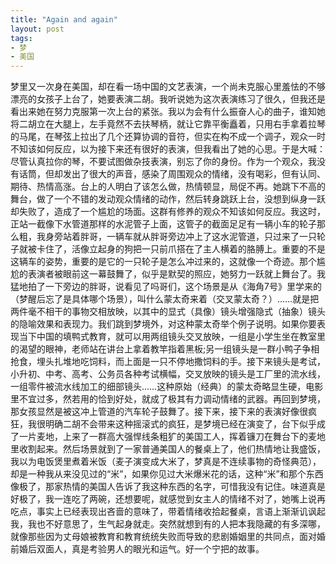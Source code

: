 ```yaml
---
title: "Again and again"
layout: post
tags: 
- 梦
- 美国
---
```

梦里又一次身在美国，却在看一场中国的文艺表演，一个尚未克服心里羞怯的不够漂亮的女孩子上台了，她要表演二胡。我听说她为这次表演练习了很久，但我还是看出来她在努力克服第一次上台的紧张。我以为会有什么振奋人心的曲子，谁知她将二胡立在大腿上，左手竟然不去扶琴柄，就让它靠平衡矗着，只用右手拿着拉琴的马尾，在琴弦上拉出了几个还算协调的音符，但实在构不成一个调子，观众一时不知该如何反应，以为接下来还有很好的表演，但我看出了她的心思。于是大喊：尽管认真拉你的琴，不要试图做杂技表演，别忘了你的身份。作为一个观众，我没有话筒，但却发出了很大的声音，感染了周围观众的情绪，没有喝彩，但有认同、期待、热情高涨。台上的人明白了该怎么做，热情顿显，局促不再。她跳下不高的舞台，做了一个不错的发动观众情绪的动作，然后转身跳跃上台，没想到纵身一跃却失败了，造成了一个尴尬的场面。这群有修养的观众不知该如何反应。我这时，正站一截像下水管道那样的水泥管子上面，这管子的截面足足有一辆小车的轮子那么粗，我身旁站着胖哥，一辆车就从胖哥旁边冲上了这水泥管道，只过来了一只轮子就被卡住了，活像立起身的狗把一只前爪搭在了主人横着的胳膊上。重要的不是这辆车的姿势，重要的是它的一只轮子是怎么冲过来的，这就像一个奇迹。那个尴尬的表演者被眼前这一幕鼓舞了，似乎是默契的照应，她努力一跃就上舞台了。我猛地拍了一下旁边的胖哥，说看见了吗哥们，这个场景是从《海角7号》里学来的（梦醒后忘了是具体哪个场景），叫什么蒙太奇来着（交叉蒙太奇？）……就是把两件毫不相干的事物交相放映，以其中的显式（具像）镜头增强隐式（抽象）镜头的隐喻效果和表现力。我们跳到梦境外，对这种蒙太奇举个例子说明。如果你要表现当下中国的填鸭式教育，就可以用两组镜头交叉放映，一组是小学生坐在教室里的渴望的眼神，老师站在讲台上拿着教竿指着黑板;另一组镜头是一群小鸭子争相抢食，埋头扎堆地吃饲料，而上面是一只不停地撒饲料的手。接下来镜头是考试，小升初、中考、高考、公务员各种考试横幅，交叉放映的镜头是工厂里的流水线，一组零件被流水线加工的细部镜头……这种原始（经典）的蒙太奇略显生硬，电影里不宜过多，然若用的恰到好处，就成了极其有力调动情绪的武器。再回到梦境，那女孩显然是被这冲上管道的汽车轮子鼓舞了。接下来，接下来的表演好像很疯狂，我很明确二胡不会带来这种摇滚式的疯狂，是梦境已经在演变了，台下似乎成了一片麦地，上来了一群高大强悍线条粗犷的美国工人，挥着镰刀在舞台下的麦地里收割起来。然后场景就到了一家普通美国人的餐桌上了，他们热情地让我盛饭，我以为电饭煲里煮着米饭（麦子演变成大米了，梦真是不连续事物的奇怪典范），却是一种我从来没见过的“米”，如果你见过大米爆米花的话，这种“米”和那个东西像极了，那家热情的美国人告诉了我这种东西的名字，可惜我没有记住。味道真是好极了，我一连吃了两碗，还想要呢，就感觉到女主人的情绪不对了，她嘴上说再吃点，事实上已经表现出吝啬的意味了，带着情绪收拾起餐桌，言语上渐渐讥讽起我，我也不好意思了，生气起身就走。突然就想到有的人把本我隐藏的有多深哪，就像那些因为丈母娘被教育和教育统统失败而导致的悲剧婚姻里的共同点，面对婚前婚后双面人，真是考验男人的眼光和运气。好一个宁把的故事。  
